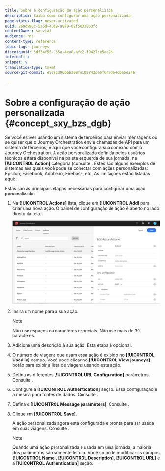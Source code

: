 ```yaml
---
title: Sobre a configuração de ação personalizada
description: Saiba como configurar uma ação personalizada
page-status-flag: never-activated
uuid: 269d590c-5a6d-40b9-a879-02f5033863fc
contentOwner: sauviat
audience: rns
content-type: reference
topic-tags: journeys
discoiquuid: 5df34f55-135a-4ea8-afc2-f9427ce5ae7b
internal: n
snippet: y
translation-type: tm+mt
source-git-commit: e53ecd96bbb308fe109843de6f64cde4cba5e246

---
```



# Sobre a configuração de ação personalizada {#concept_sxy_bzs_dgb}

Se você estiver usando um sistema de terceiros para enviar mensagens ou se quiser que o Journey Orchestration envie chamadas de API para um sistema de terceiros, é aqui que você configura sua conexão com o Journey Orchestration. A ação personalizada definida pelos usuários técnicos estará disponível na paleta esquerda de sua jornada, na **[!UICONTROL Action]** categoria (consulte [](../building-journeys/about-action-activities.md). Estes são alguns exemplos de sistemas aos quais você pode se conectar com ações personalizadas: Epsilon, Facebook, Adobe.io, Firebase, etc.
As limitações estão listadas aqui: [](../action/custom-action-limitations.md).

Estas são as principais etapas necessárias para configurar uma ação personalizada:

1. Na **[!UICONTROL Actions]** lista, clique em **[!UICONTROL Add]** para criar uma nova ação. O painel de configuração de ação é aberto no lado direito da tela.

   ![](../assets/custom2.png)

1. Insira um nome para a sua ação.

   >[!NOTE]
   >
   >Não use espaços ou caracteres especiais. Não use mais de 30 caracteres.

1. Adicione uma descrição à sua ação. Esta etapa é opcional.
1. O número de viagens que usam essa ação é exibido no **[!UICONTROL Used in]** campo. Você pode clicar no **[!UICONTROL View journeys]** botão para exibir a lista de viagens usando esta ação.
1. Defina os diferentes **[!UICONTROL URL Configuration]** parâmetros. Consulte [](../action/url-configuration.md).
1. Configure a **[!UICONTROL Authentication]** seção. Essa configuração é a mesma para fontes de dados.  Consulte [](../datasource/external-data-sources.md#section_wjp_nl5_nhb).
1. Defina o **[!UICONTROL Message parameters]**. Consulte [](../action/defining-the-message-parameters.md).
1. Clique em **[!UICONTROL Save]**.

   A ação personalizada agora está configurada e pronta para ser usada em suas viagens. Consulte [](../building-journeys/about-action-activities.md).

   >[!NOTE]
   >
   >Quando uma ação personalizada é usada em uma jornada, a maioria dos parâmetros são somente leitura. Você só pode modificar os campos **[!UICONTROL Name]**, **[!UICONTROL Description]**, **[!UICONTROL URL]** e a **[!UICONTROL Authentication]** seção.
